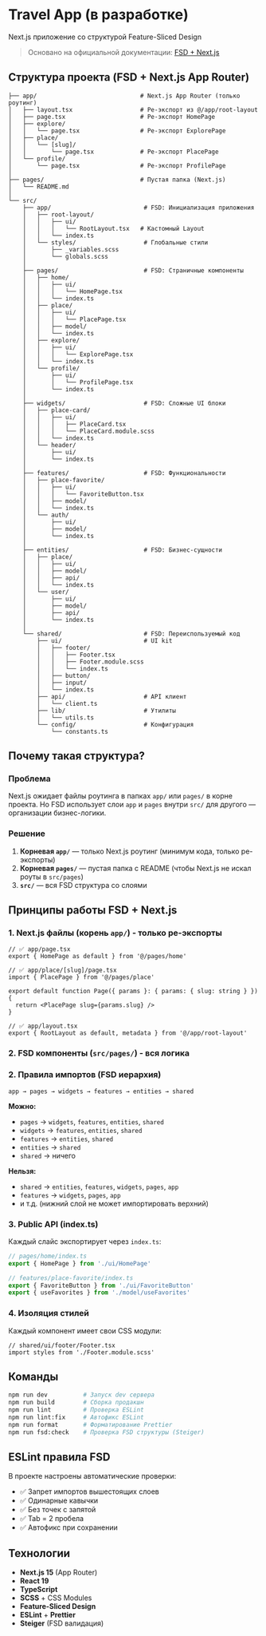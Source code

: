 # Travel App (в разработке)

Next.js приложение со структурой Feature-Sliced Design

> Основано на официальной документации: [FSD + Next.js](https://feature-sliced.github.io/documentation/ru/docs/guides/tech/with-nextjs)

## Структура проекта (FSD + Next.js App Router)

```
├── app/                             # Next.js App Router (только роутинг)
│   ├── layout.tsx                   # Ре-экспорт из @/app/root-layout
│   ├── page.tsx                     # Ре-экспорт HomePage
│   ├── explore/
│   │   └── page.tsx                 # Ре-экспорт ExplorePage
│   ├── place/
│   │   └── [slug]/
│   │       └── page.tsx             # Ре-экспорт PlacePage
│   └── profile/
│       └── page.tsx                 # Ре-экспорт ProfilePage
│
├── pages/                           # Пустая папка (Next.js)
│   └── README.md                    
│
└── src/
    ├── app/                          # FSD: Инициализация приложения
    │   ├── root-layout/
    │   │   ├── ui/
    │   │   │   └── RootLayout.tsx   # Кастомный Layout
    │   │   └── index.ts
    │   └── styles/                   # Глобальные стили
    │       ├── _variables.scss
    │       └── globals.scss
    │
    ├── pages/                        # FSD: Страничные компоненты
    │   ├── home/
    │   │   ├── ui/
    │   │   │   └── HomePage.tsx
    │   │   └── index.ts
    │   ├── place/
    │   │   ├── ui/
    │   │   │   └── PlacePage.tsx
    │   │   ├── model/
    │   │   └── index.ts
    │   ├── explore/
    │   │   ├── ui/
    │   │   │   └── ExplorePage.tsx
    │   │   └── index.ts
    │   └── profile/
    │       ├── ui/
    │       │   └── ProfilePage.tsx
    │       └── index.ts
    │
    ├── widgets/                      # FSD: Сложные UI блоки
    │   ├── place-card/
    │   │   ├── ui/
    │   │   │   ├── PlaceCard.tsx
    │   │   │   └── PlaceCard.module.scss
    │   │   └── index.ts
    │   └── header/
    │       ├── ui/
    │       └── index.ts
    │
    ├── features/                     # FSD: Функциональности
    │   ├── place-favorite/
    │   │   ├── ui/
    │   │   │   └── FavoriteButton.tsx
    │   │   ├── model/
    │   │   └── index.ts
    │   └── auth/
    │       ├── ui/
    │       ├── model/
    │       └── index.ts
    │
    ├── entities/                     # FSD: Бизнес-сущности
    │   ├── place/
    │   │   ├── ui/
    │   │   ├── model/
    │   │   ├── api/
    │   │   └── index.ts
    │   └── user/
    │       ├── ui/
    │       ├── model/
    │       ├── api/
    │       └── index.ts
    │
    └── shared/                       # FSD: Переиспользуемый код
        ├── ui/                       # UI kit
        │   ├── footer/
        │   │   ├── Footer.tsx
        │   │   ├── Footer.module.scss
        │   │   └── index.ts
        │   ├── button/
        │   ├── input/
        │   └── index.ts
        ├── api/                      # API клиент
        │   └── client.ts
        ├── lib/                      # Утилиты
        │   └── utils.ts
        └── config/                   # Конфигурация
            └── constants.ts
```

## Почему такая структура?

### Проблема
Next.js ожидает файлы роутинга в папках `app/` или `pages/` в корне проекта. Но FSD использует слои `app` и `pages` внутри `src/` для другого — организации бизнес-логики.

### Решение
1. **Корневая `app/`** — только Next.js роутинг (минимум кода, только ре-экспорты)
2. **Корневая `pages/`** — пустая папка с README (чтобы Next.js не искал роуты в `src/pages`)
3. **`src/`** — вся FSD структура со слоями

## Принципы работы FSD + Next.js

### 1. Next.js файлы (корень `app/`) - только ре-экспорты

```tsx
// ✅ app/page.tsx
export { HomePage as default } from '@/pages/home'

// ✅ app/place/[slug]/page.tsx
import { PlacePage } from '@/pages/place'

export default function Page({ params }: { params: { slug: string } }) {
  return <PlacePage slug={params.slug} />
}

// ✅ app/layout.tsx
export { RootLayout as default, metadata } from '@/app/root-layout'
```

### 2. FSD компоненты (`src/pages/`) - вся логика

### 2. Правила импортов (FSD иерархия)

```
app → pages → widgets → features → entities → shared
```

**Можно:**
- `pages` → `widgets`, `features`, `entities`, `shared`
- `widgets` → `features`, `entities`, `shared`
- `features` → `entities`, `shared`
- `entities` → `shared`
- `shared` → ничего

**Нельзя:**
- `shared` → `entities`, `features`, `widgets`, `pages`, `app`
- `features` → `widgets`, `pages`, `app`
- и т.д. (нижний слой не может импортировать верхний)

### 3. Public API (index.ts)
Каждый слайс экспортирует через `index.ts`:

```ts
// pages/home/index.ts
export { HomePage } from './ui/HomePage'

// features/place-favorite/index.ts
export { FavoriteButton } from './ui/FavoriteButton'
export { useFavorites } from './model/useFavorites'
```

### 4. Изоляция стилей
Каждый компонент имеет свои CSS модули:

```tsx
// shared/ui/footer/Footer.tsx
import styles from './Footer.module.scss'
```

## Команды

```bash
npm run dev          # Запуск dev сервера
npm run build        # Сборка продакшн
npm run lint         # Проверка ESLint
npm run lint:fix     # Автофикс ESLint
npm run format       # Форматирование Prettier
npm run fsd:check    # Проверка FSD структуры (Steiger)
```

## ESLint правила FSD

В проекте настроены автоматические проверки:
- ✅ Запрет импортов вышестоящих слоев
- ✅ Одинарные кавычки
- ✅ Без точек с запятой
- ✅ Tab = 2 пробела
- ✅ Автофикс при сохранении

## Технологии

- **Next.js 15** (App Router)
- **React 19**
- **TypeScript**
- **SCSS** + CSS Modules
- **Feature-Sliced Design**
- **ESLint** + **Prettier**
- **Steiger** (FSD валидация)

